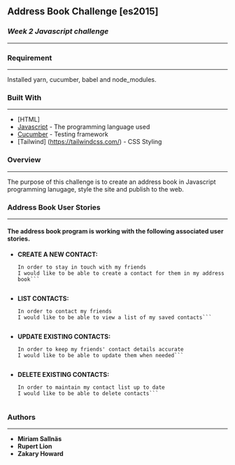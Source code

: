 ## **Address Book Challenge [es2015]**
### *Week 2 Javascript challenge*
-------
### Requirement
-------
Installed yarn, cucumber, babel and node_modules. 


### Built With
-------

* [HTML]
* [Javascript](https://www.javascript.com/) - The programming language used
* [Cucumber](https://cucumber.io/) - Testing framework
* [Tailwind] (https://tailwindcss.com/) - CSS Styling

### **Overview**
-------
The purpose of this challenge is to create an address book in Javascript programming lanugage, style the site and publish to the web.


### **Address Book User Stories**
-------
#### The address book program is working with the following associated user stories.

* **CREATE A NEW CONTACT:**

 
    ```As a user
    In order to stay in touch with my friends
    I would like to be able to create a contact for them in my address book```
  

* **LIST CONTACTS:**

 
    ```As a user
    In order to contact my friends
    I would like to be able to view a list of my saved contacts```
  

* **UPDATE EXISTING CONTACTS:**

 
    ```As a user
    In order to keep my friends' contact details accurate
    I would like to be able to update them when needed```
  

* **DELETE EXISTING CONTACTS:**

 
    ```As a user
    In order to maintain my contact list up to date
    I would like to be able to delete contacts```
  

### **Authors**
-------
* **Miriam Sallnäs**
* **Rupert Lion**
* **Zakary Howard**

